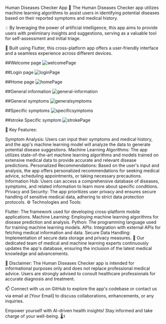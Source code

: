 Human Diseases Checker App
🏥 The Human Diseases Checker app utilizes machine learning algorithms to assist users in identifying potential diseases based on their reported symptoms and medical history.

💡 By leveraging the power of artificial intelligence, this app aims to provide users with preliminary insights and suggestions, serving as a valuable tool for self-assessment and initial triage.

📱 Built using Flutter, this cross-platform app offers a user-friendly interface and a seamless experience across different devices.

##Welcome page
![welcomePage](https://github.com/Islam-Elsherif/Check-Your-Self/assets/120138380/02e40a19-5949-4fdb-a464-803b8fa430a8)

##Login page
![loginPage](https://github.com/Islam-Elsherif/Check-Your-Self/assets/120138380/3f1f6cbc-e755-4398-8a12-942e9aea0278)

##Home page
![homePage](https://github.com/Islam-Elsherif/Check-Your-Self/assets/120138380/3e4c2cd1-5329-4900-852a-2df24d503a26)

##General information
![general-information](https://github.com/Islam-Elsherif/Check-Your-Self/assets/120138380/f77203c1-95e5-4ece-8171-67b5a9c2fc59)

##General symptoms 
![generalsymptoms ](https://github.com/Islam-Elsherif/Check-Your-Self/assets/120138380/3d70979e-a756-4bd8-8588-a8c3e7f6159d)

##Specific symptoms 
![specificsymptoms ](https://github.com/Islam-Elsherif/Check-Your-Self/assets/120138380/4bffbed7-4deb-459c-8c27-b73ace08afd9)

##stroke Specific symptom 
![strokePage](https://github.com/Islam-Elsherif/Check-Your-Self/assets/120138380/086bc447-bb13-4d6c-bde0-0adb5d688db9)


🔬 Key Features:

Symptom Analysis: Users can input their symptoms and medical history, and the app's machine learning model will analyze the data to generate potential disease suggestions.
Machine Learning Algorithms: The app utilizes state-of-the-art machine learning algorithms and models trained on extensive medical data to provide accurate and relevant disease predictions.
Personalized Recommendations: Based on the user's input and analysis, the app offers personalized recommendations for seeking medical advice, scheduling appointments, or taking necessary precautions.
Information Hub: Users can access a comprehensive database of diseases, symptoms, and related information to learn more about specific conditions.
Privacy and Security: The app prioritizes user privacy and ensures secure handling of sensitive medical data, adhering to strict data protection protocols.
⚙️ Technologies and Tools:

Flutter: The framework used for developing cross-platform mobile applications.
Machine Learning: Employing machine learning algorithms for disease prediction and analysis.
Python: The programming language used for training machine learning models.
APIs: Integration with external APIs for fetching medical information and data.
Secure Data Handling: Implementation of secure data storage and privacy measures.
👥 Our dedicated team of medical and machine learning experts continuously updates the app's database, ensuring the inclusion of the latest medical knowledge and advancements.

🌟 Disclaimer: The Human Diseases Checker app is intended for informational purposes only and does not replace professional medical advice. Users are strongly advised to consult healthcare professionals for accurate diagnosis and treatment.

📫 Connect with us on GitHub to explore the app's codebase or contact us via email at [Your Email] to discuss collaborations, enhancements, or any inquiries.

Empower yourself with AI-driven health insights! Stay informed and take charge of your well-being. 🌡️⚕️
